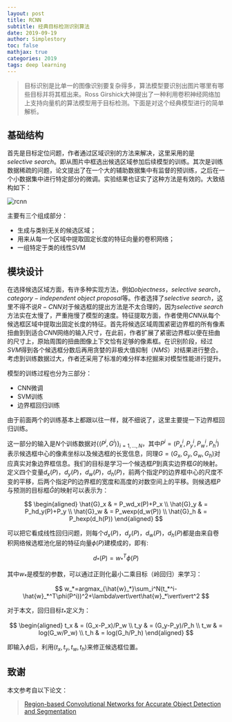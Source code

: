 ```yaml
---
layout: post
title: RCNN
subtitle: 经典目标检测识别算法
date: 2019-09-19
author: Simplestory
toc: false
mathjax: true
categories: 2019
tags: deep learning
---
```


> 目标识别是比单一的图像识别要复杂得多，算法模型要识别出图片哪里有哪些目标并将其框出来。Ross Girshick大神提出了一种利用卷积神经网络加上支持向量机的算法模型用于目标检测。下面是对这个经典模型进行的简单解析。

## 基础结构

首先是目标定位问题，作者通过区域识别的方法来解决，这里采用的是$selective \ search$。即从图片中框选出候选区域参加后续模型的训练。其次是训练数据稀疏的问题，论文提出了在一个大的辅助数据集中有监督的预训练，之后在一个小数据集中进行特定部分的微调。实验结果也证实了这种方法是有效的。大致结构如下：

![](https://simplestory-blog-img.oss-cn-guangzhou.aliyuncs.com/in_posts/20190919/rcnn.png "rcnn")

主要有三个组成部分：

- 生成与类别无关的候选区域；
- 用来从每一个区域中提取固定长度的特征向量的卷积网络；
- 一组特定于类的线性SVM

## 模块设计

在选择候选区域方面，有许多种实现方法，例如$objectness$，$selective \ search$，$category-independent \ object \ proposal$等。作者选择了$selective \ search$，这里不得不说$R-CNN$对于候选框的提出方法是不太合理的，因为$selective \ search$方法实在太慢了，严重拖慢了模型的速度。特征提取方面，作者使用$CNN$从每个候选框区域中提取出固定长度的特征。首先将候选区域周围紧密边界框的所有像素扭曲到到适合$CNN$网络的输入尺寸，在此前，作者扩展了紧密边界框以便在扭曲的尺寸上，原始周围的扭曲图像上下文恰有足够的像素框。在识别阶段，经过$SVM$得到各个候选框分数后再用贪婪的非极大值抑制（$NMS$）对结果进行整合。考虑到训练数据过大，作者还采用了标准的难分样本挖掘来对模型性能进行提升。

模型的训练过程也分为三部分：

- CNN微调
- SVM训练
- 边界框回归训练

由于前面两个的训练基本上都跟以往一样，就不细说了，这里主要提一下边界框回归训练。

这一部分的输入是$N$个训练数据对$\{(P^i, G^i)\}_{i=1,\dots,N}$，其中$P^i=(P^i_x,P^i_y,P^i_w,P^i_h)$表示候选框中心的像素坐标以及候选框的长宽信息，同理$G=(G_x,G_y,G_w,G_h)$对应真实对象边界框信息。我们的目标是学习一个候选框$P$到真实边界框$G$的映射。定义四个变量$d_x(P)$，$d_y(P)$，$d_w(P)$，$d_h(P)$，前两个指定$P$的边界框中心的尺度不变的平移，后两个指定$P$的边界框的宽度和高度的对数空间上的平移。则候选框$P$与预测的目标框$\hat{G}$的映射可以表示为：

$$
\begin{aligned}
    \hat{G}_x & = P_wd_x(P)+P_x \\
    \hat{G}_y & = P_hd_y(P)+P_y \\
    \hat{G}_w & = P_wexp(d_w(P)) \\
    \hat{G}_h & = P_hexp(d_h(P))
\end{aligned}
$$

可以把它看成线性回归问题，则每个$d_x(P)$，$d_y(P)$，$d_w(P)$，$d_h(P)$都是由来自卷积网络候选框池化层的特征向量$\phi(P)$建模成的，即有:

$$
d_*(P)=w^T_*\phi(P)
$$

其中$w_*$是模型的参数，可以通过正则化最小二乘目标（岭回归）来学习：

$$
w_*=argmax_{\hat{w}_*}\sum_i^N(t_*^i-\hat{w}_*^T\phi(P^i))^2+\lambda\vert\vert\hat{w}_*\vert\vert^2
$$

对于本文，回归目标$t_*$定义为：

$$
\begin{aligned}
    t_x & = (G_x-P_x)/P_w \\
    t_y & = (G_y-P_y)/P_h \\
    t_w & = log(G_w/P_w) \\
    t_h & = log(G_h/P_h)
\end{aligned}
$$

即输入$\phi$后，利用$(t_x,t_y,t_w,t_h)$来修正候选框位置。

## 致谢

本文参考自以下论文：

>[Region-based Convolutional Networks for Accurate Object Detection and Segmentation](http://islab.ulsan.ac.kr/files/announcement/513/rcnn_pami.pdf)